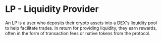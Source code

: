 # LP - Liquidity Provider


An LP is a user who deposits their crypto assets into a DEX's liquidity pool to help facilitate trades. In return for providing liquidity, they earn rewards, often in the form of transaction fees or native tokens from the protocol. 

